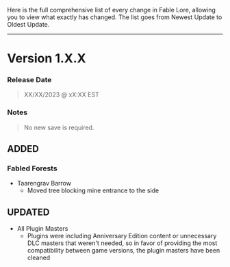Here is the full comprehensive list of every change in Fable Lore, allowing you to view what exactly has changed. The list goes from Newest Update to Oldest Update.

---

# Version 1.X.X
### Release Date

> XX/XX/2023 @ xX:XX EST

### Notes

> No new save is required.

## ADDED
### Fabled Forests
- Taarengrav Barrow
  - Moved tree blocking mine entrance to the side

## UPDATED
- All Plugin Masters
  - Plugins were including Anniversary Edition content or unnecessary DLC masters that weren't needed, so in favor of providing the most compatibility between game versions, the plugin masters have been cleaned